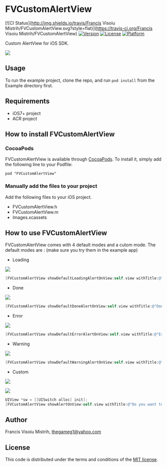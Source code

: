 # FVCustomAlertView

[![CI Status](http://img.shields.io/travis/Francis Visoiu Mistrih/FVCustomAlertView.svg?style=flat)](https://travis-ci.org/Francis Visoiu Mistrih/FVCustomAlertView)
[![Version](https://img.shields.io/cocoapods/v/FVCustomAlertView.svg?style=flat)](http://cocoadocs.org/docsets/FVCustomAlertView)
[![License](https://img.shields.io/cocoapods/l/FVCustomAlertView.svg?style=flat)](http://cocoadocs.org/docsets/FVCustomAlertView)
[![Platform](https://img.shields.io/cocoapods/p/FVCustomAlertView.svg?style=flat)](http://cocoadocs.org/docsets/FVCustomAlertView)

Custom AlertView for iOS SDK.

[![](http://francisvm.com/FVCustomAlertView/1_th.png)](http://francisvm.com/FVCustomAlertView/1.png)

## Usage

To run the example project, clone the repo, and run `pod install` from the Example directory first.

## Requirements

* iOS7+ project
* ACR project

## How to install FVCustomAlertView

### CocoaPods
FVCustomAlertView is available through [CocoaPods](http://cocoapods.org). To install
it, simply add the following line to your Podfile:

    pod "FVCustomAlertView"

### Manually add the files to your project

Add the following files to your iOS project.

* FVCustomAlertView.h
* FVCustomAlertView.m
* Images.xcassets

## How to use FVCustomAlertView

FVCustomAlertView comes with 4 default modes and a cutom mode.
The default modes are : (make sure you try them in the example app)

* Loading

[![](http://francisvm.com/FVCustomAlertView/1_th.png)](http://francisvm.com/FVCustomAlertView/1.png)
```objective-c
[FVCustomAlertView showDefaultLoadingAlertOnView:self.view withTitle:@"Loading..."];
```

* Done

[![](http://francisvm.com/FVCustomAlertView/2_th.png)](http://francisvm.com/FVCustomAlertView/2.png)
```objective-c
[FVCustomAlertView showDefaultDoneAlertOnView:self.view withTitle:@"Done"];
```

* Error

[![](http://francisvm.com/FVCustomAlertView/3_th.png)](http://francisvm.com/FVCustomAlertView/3.png)
```objective-c
[FVCustomAlertView showDefaultErrorAlertOnView:self.view withTitle:@"Error"];
```

* Warning

[![](http://francisvm.com/FVCustomAlertView/4_th.png)](http://francisvm.com/FVCustomAlertView/4.png)
```objective-c
[FVCustomAlertView showDefaultWarningAlertOnView:self.view withTitle:@"Be careful"];
```

* Custom

[![](http://francisvm.com/FVCustomAlertView/5_th.png)](http://francisvm.com/FVCustomAlertView/5.png)

[![](http://francisvm.com/FVCustomAlertView/6_th.png)](http://francisvm.com/FVCustomAlertView/6.png)
```objective-c
UIView *sw = [[UISwitch alloc] init];
[FVCustomAlertView showAlertOnView:self.view withTitle:@"Do you want to recieve notifications from us?"titleColor:[UIColor whiteColor] width:120 height:140 backgroundImage:nil backgroundColor:[UIColor blackColor] cornerRadius:20 shadowAlpha:0.2 alpha:0.8 contentView:sw type:FVAlertTypeCustom];
```

## Author

Francis Visoiu Mistrih, thegameg1@yahoo.com

## License

This code is distributed under the terms and conditions of the [MIT license](LICENSE).
